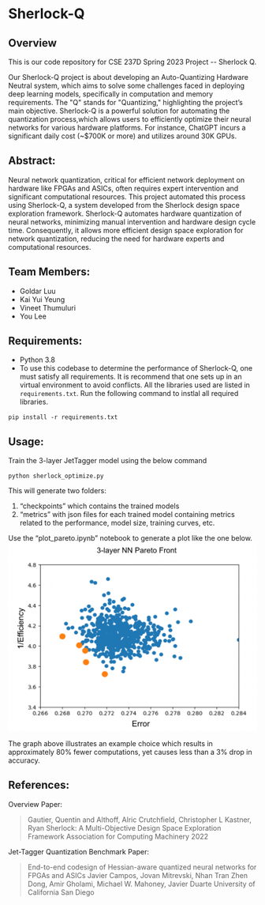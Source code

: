 # Sherlock-Q 


## Overview 
This is our code repository for CSE 237D Spring 2023 Project -- Sherlock Q. 

Our Sherlock-Q project is about developing an Auto-Quantizing Hardware Neutral system, which aims to solve some challenges faced in deploying deep learning models, specifically in computation and memory requirements. The "Q" stands for "Quantizing," highlighting the project’s main objective.
Sherlock-Q is a powerful solution for automating the quantization process,which allows users to efficiently optimize their neural networks for various hardware platforms.
For instance, ChatGPT incurs a significant daily cost (~$700K or more) and utilizes around 30K GPUs.


## Abstract:
Neural network quantization, critical for efficient network deployment on hardware like FPGAs and ASICs, often requires expert intervention and significant computational resources. This project automated this process using Sherlock-Q, a system developed from the Sherlock design space exploration framework. Sherlock-Q automates hardware quantization of neural networks, minimizing manual intervention and hardware design cycle time. Consequently, it allows more efficient design space exploration for network quantization, reducing the need for hardware experts and computational resources.

## Team Members:
- Goldar Luu
- Kai Yui Yeung
- Vineet Thumuluri
- You Lee


## Requirements:
- Python 3.8
- To use this codebase to determine the performance of Sherlock-Q, one must satisfy all requirements. It is recommend that one sets up in an virtual environment to avoid conflicts. All the libraries used are listed in ```requirements.txt```. Run the following command to instlal all required libraries. 

```
pip install -r requirements.txt
```

## Usage: 

Train the 3-layer JetTagger model using the below command

```
python sherlock_optimize.py
```

This will generate two folders:

 1. “checkpoints” which contains the trained models
 2. “metrics” with json files for each trained model containing metrics related to the performance, model size, training curves, etc.


Use the “plot_pareto.ipynb” notebook to generate a plot like the one below.
![alt text](images/pareto_front.png)


The graph above illustrates an example choice which results in approximately 80% fewer computations, yet causes less than a 3% drop in accuracy.


## References: 

Overview Paper: 
> Gautier, Quentin and Althoff, Alric
> Crutchfield, Christopher L Kastner, Ryan
> Sherlock: A Multi-Objective Design Space Exploration Framework
> Association for Computing Machinery 2022

Jet-Tagger Quantization Benchmark Paper:
> End-to-end codesign of Hessian-aware
> quantized neural networks for FPGAs and ASICs
> Javier Campos, Jovan Mitrevski, Nhan Tran
> Zhen Dong, Amir Gholami, Michael W. Mahoney, Javier Duarte
> University of California San Diego









